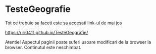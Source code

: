 # TesteGeografie

Tot ce trebuie sa faceti este sa accesati link-ul de mai jos

https://riri0411.github.io/TesteGeografie/

Atentie! Aspectul paginii poate suferi usoare modificari de la browser la browser. Continutul este neschimbat.
